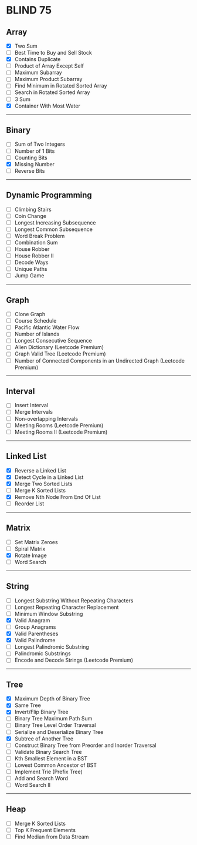 # BLIND 75

## Array
- [x] Two Sum
- [ ] Best Time to Buy and Sell Stock
- [x] Contains Duplicate
- [ ] Product of Array Except Self
- [ ] Maximum Subarray
- [ ] Maximum Product Subarray
- [ ] Find Minimum in Rotated Sorted Array
- [ ] Search in Rotated Sorted Array
- [ ] 3 Sum
- [x] Container With Most Water
___
## Binary
- [ ] Sum of Two Integers
- [ ] Number of 1 Bits
- [ ] Counting Bits
- [x] Missing Number
- [ ] Reverse Bits
___
## Dynamic Programming
- [ ] Climbing Stairs
- [ ] Coin Change
- [ ] Longest Increasing Subsequence
- [ ] Longest Common Subsequence
- [ ] Word Break Problem
- [ ] Combination Sum
- [ ] House Robber
- [ ] House Robber II
- [ ] Decode Ways
- [ ] Unique Paths
- [ ] Jump Game
___
## Graph
- [ ] Clone Graph
- [ ] Course Schedule
- [ ] Pacific Atlantic Water Flow
- [ ] Number of Islands
- [ ] Longest Consecutive Sequence
- [ ] Alien Dictionary (Leetcode Premium)
- [ ] Graph Valid Tree (Leetcode Premium)
- [ ] Number of Connected Components in an Undirected Graph (Leetcode Premium)
___
## Interval
- [ ] Insert Interval
- [ ] Merge Intervals
- [ ] Non-overlapping Intervals
- [ ] Meeting Rooms (Leetcode Premium)
- [ ] Meeting Rooms II (Leetcode Premium)
___
## Linked List
- [x] Reverse a Linked List
- [x] Detect Cycle in a Linked List
- [x] Merge Two Sorted Lists
- [ ] Merge K Sorted Lists
- [x] Remove Nth Node From End Of List
- [ ] Reorder List
___
## Matrix
- [ ] Set Matrix Zeroes
- [ ] Spiral Matrix
- [x] Rotate Image
- [ ] Word Search
___
## String
- [ ] Longest Substring Without Repeating Characters
- [ ] Longest Repeating Character Replacement
- [ ] Minimum Window Substring
- [x] Valid Anagram
- [ ] Group Anagrams
- [x] Valid Parentheses
- [x] Valid Palindrome
- [ ] Longest Palindromic Substring
- [ ] Palindromic Substrings
- [ ] Encode and Decode Strings (Leetcode Premium)
___
## Tree
- [x] Maximum Depth of Binary Tree
- [x] Same Tree
- [x] Invert/Flip Binary Tree
- [ ] Binary Tree Maximum Path Sum
- [ ] Binary Tree Level Order Traversal
- [ ] Serialize and Deserialize Binary Tree
- [x] Subtree of Another Tree
- [ ] Construct Binary Tree from Preorder and Inorder Traversal
- [ ] Validate Binary Search Tree
- [ ] Kth Smallest Element in a BST
- [ ] Lowest Common Ancestor of BST
- [ ] Implement Trie (Prefix Tree)
- [ ] Add and Search Word
- [ ] Word Search II
___
## Heap
- [ ] Merge K Sorted Lists
- [ ] Top K Frequent Elements
- [ ] Find Median from Data Stream
